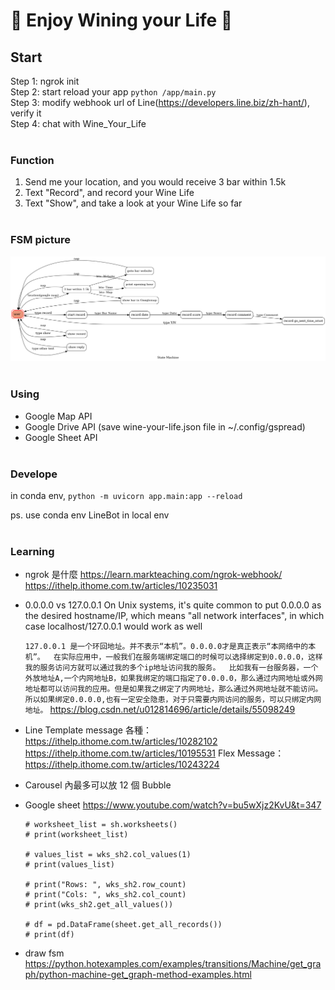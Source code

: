 # 🍷 Enjoy Wining your Life 🍺

## Start
Step 1: ngrok init<br>
Step 2: start reload your app `python /app/main.py`<br>
Step 3: modify webhook url of Line(https://developers.line.biz/zh-hant/), verify it<br>
Step 4: chat with Wine_Your_Life
<br><br>


### Function
1. Send me your location, and you would receive 3 bar within 1.5k
2. Text "Record", and record your Wine Life
3. Text "Show", and take a look at your Wine Life so far
<br><br>

### FSM picture
![alt text](https://github.com/Bonnie-entre/LineBot_WineYourLife/blob/main/fsm.png?raw=true)
<br><br>

### Using
- Google Map API
- Google Drive API
(save wine-your-life.json file in ~/.config/gspread)
- Google Sheet API
<br><br>

### Develope

in conda env,
`python -m uvicorn app.main:app --reload`

ps. use conda env LineBot in local env
<br><br>


### Learning

* ngrok 是什麼
https://learn.markteaching.com/ngrok-webhook/
https://ithelp.ithome.com.tw/articles/10235031

* 0.0.0.0 vs 127.0.0.1
On Unix systems, it's quite common to put 0.0.0.0 as the desired hostname/IP, which means "all network interfaces", in which case localhost/127.0.0.1 would work as well

    `127.0.0.1 是一个环回地址。并不表示“本机”。0.0.0.0才是真正表示“本网络中的本机”。 
    在实际应用中，一般我们在服务端绑定端口的时候可以选择绑定到0.0.0.0，这样我的服务访问方就可以通过我的多个ip地址访问我的服务。 
    比如我有一台服务器，一个外放地址A,一个内网地址B，如果我绑定的端口指定了0.0.0.0，那么通过内网地址或外网地址都可以访问我的应用。但是如果我之绑定了内网地址，那么通过外网地址就不能访问。 所以如果绑定0.0.0.0,也有一定安全隐患，对于只需要内网访问的服务，可以只绑定内网地址。`
https://blog.csdn.net/u012814696/article/details/55098249

* Line Template message
各種：https://ithelp.ithome.com.tw/articles/10282102
https://ithelp.ithome.com.tw/articles/10195531
Flex Message：https://ithelp.ithome.com.tw/articles/10243224
* Carousel 內最多可以放 12 個 Bubble

* Google sheet
https://www.youtube.com/watch?v=bu5wXjz2KvU&t=347
    ```
    # worksheet_list = sh.worksheets()
    # print(worksheet_list)

    # values_list = wks_sh2.col_values(1)
    # print(values_list)

    # print("Rows: ", wks_sh2.row_count)
    # print("Cols: ", wks_sh2.col_count)
    # print(wks_sh2.get_all_values())

    # df = pd.DataFrame(sheet.get_all_records())
    # print(df)
    ```

* draw fsm
https://python.hotexamples.com/examples/transitions/Machine/get_graph/python-machine-get_graph-method-examples.html

<br><br>